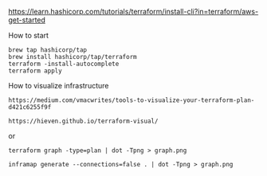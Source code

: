 https://learn.hashicorp.com/tutorials/terraform/install-cli?in=terraform/aws-get-started

How to start
```
brew tap hashicorp/tap
brew install hashicorp/tap/terraform
terraform -install-autocomplete
terraform apply
```

How to visualize infrastructure
```
https://medium.com/vmacwrites/tools-to-visualize-your-terraform-plan-d421c6255f9f

https://hieven.github.io/terraform-visual/
```
or 
```
terraform graph -type=plan | dot -Tpng > graph.png

inframap generate --connections=false . | dot -Tpng > graph.png
```
